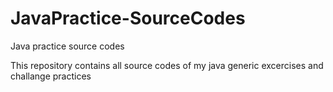 # JavaPractice-SourceCodes
Java practice source codes

This repository contains all source codes of my java generic excercises and challange practices
